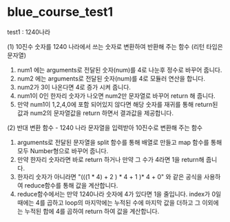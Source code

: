# blue_course_test1

test1 : 1240나라

(1) 10진수 숫자를 1240 나라에서 쓰는 숫자로 변환하여 반환해 주는 함수 (리턴 타입은 문자열)

1. num1 에는 arguments로 전달된 숫자(num)를 4로 나눈후 정수로 바꾸어 줍니다.
2. num2 에는 arguments로 전달된 숫자(num)를 4로 모듈러 연산을 합니다.
3. num2가 3이 나온다면 4로 증가 시켜 줍니다.
4. num1이 0인 한자리 숫자가 나오면 num2만 문자열로 바꾸어 return 해 줍니다.
5. 만약 num1이 1,2,4,0에 포함 되어있지 않다면 해당 숫자를 재귀를 통해 return된 값과 num2의 문자열값을 return 하면서 결과값을 제공합니다.

(2) 반대 변환 함수 - 1240 나라 문자열을 입력받아 10진수로 변환해 주는 함수

1. arguments로 전달된 문자열을 split 함수를 통해 배열로 만들고 map 함수를 통해 모두 Number형으로 바꾸어 줍니다.
2. 만약 한자리 숫자라면 바로 return 하거나 만약 그 수가 4라면 1을 return해 줍니다.
3. 한자리 숫자가 아니라면 "(((1 * 4) + 2 ) * 4 + 1 )* 4 + 0" 와 같은 공식을 사용하여 reduce함수를 통해 값을 계산합니다.
4. reduce함수에서는 만약 1240나라 숫자에 4가 있다면 1을 줄입니다. index가 0일때에는 4를 곱하고 loop의 마지막에는 누적된 수에 마지막 값을 더하고 그 이외에는 누적된 합에 4를 곱하여 return 하여 값을 계산합니다.

